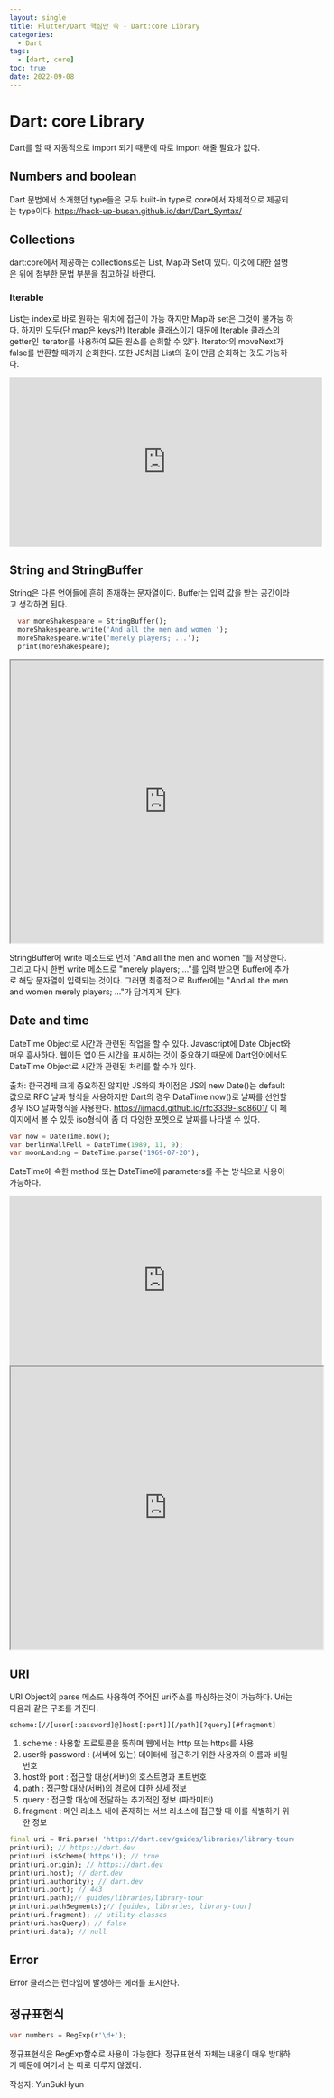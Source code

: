```yaml
---
layout: single
title: Flutter/Dart 핵심만 쏙 - Dart:core Library
categories:
  - Dart
tags:
  - [dart, core]
toc: true
date: 2022-09-08
---
```

# Dart: core Library
Dart를 할 때 자동적으로 import 되기 때문에 따로 import 해줄 필요가 없다.

## Numbers and boolean
Dart 문법에서 소개했던 type들은 모두 built-in type로 core에서 자체적으로 제공되는 type이다. 
https://hack-up-busan.github.io/dart/Dart_Syntax/

## Collections
dart:core에서 제공하는 collections로는 List, Map과 Set이 있다. 이것에 대한 설명은 위에 첨부한 문법 부분을 참고하길 바란다.

### Iterable
List는 index로 바로 원하는 위치에 접근이 가능 하지만 Map과 set은 그것이 불가능 하다. 하지만 모두(단 map은 keys만) Iterable 클래스이기 때문에 Iterable 클래스의 getter인 iterator를 사용하여 모든 원소를 순회할 수 있다. Iterator의 moveNext가 false를 반환할 때까지 순회한다.  또한 JS처럼 List의 길이 만큼 순회하는 것도 가능하다. 

<iframe height="300" style="width: 110%;" scrolling="no" title="Untitled" src="https://codepen.io/yunsukhyun/embed/rNvGXOK?default-tab=result" frameborder="no" loading="lazy" allowtransparency="true" allowfullscreen="true">See the Pen <a href="https://codepen.io/yunsukhyun/pen/rNvGXOK">


<iframe src="https://dartpad.dev/embed-dart.html?id=c0560cc1688010193f7302655131aca0" style="width:110%; height:500px"></iframe>



## String and StringBuffer
String은 다른 언어들에 흔히 존재하는 문자열이다.
Buffer는 입력 값을 받는 공간이라고 생각하면 된다. 

```dart
  var moreShakespeare = StringBuffer();
  moreShakespeare.write('And all the men and women ');
  moreShakespeare.write('merely players; ...');
  print(moreShakespeare);
```

<iframe src="https://dartpad.dev/embed-dart.html?id=d84f45edb6eeda7fefc41832fe2808a6" style="width:110%; height:500px"></iframe>

StringBuffer에 write 메소드로 먼저 
"And all the men and women "를 저장한다. 그리고 다시 한번 write 메소드로  "merely players; ..."를 입력 받으면 Buffer에 추가로 해당 문자열이 입력되는 것이다. 그러면 최종적으로 Buffer에는 "And all the men and women merely players; ..."가 담겨지게 된다.  

  
## Date and time
DateTime Object로 시간과 관련된 작업을 할 수 있다.
Javascript에 Date Object와 매우 흡사하다.  웹이든 앱이든 시간을 표시하는 것이 중요하기 때문에 Dart언어에서도 DateTime Object로 시간과 관련된 처리를 할 수가 있다.

  



  
출처: 한국경제
크게 중요하진 않지만 JS와의 차이점은 JS의 new Date()는 default 값으로 RFC 날짜 형식을 사용하지만 Dart의 경우 DataTime.now()로 날짜를 선언할 경우 ISO 날짜형식을 사용한다. 
https://ijmacd.github.io/rfc3339-iso8601/
이 페이지에서 볼 수 있듯 iso형식이 좀 더 다양한 포멧으로 날짜를 나타낼 수 있다. 

```dart
var now = DateTime.now();
var berlinWallFell = DateTime(1989, 11, 9);
var moonLanding = DateTime.parse("1969-07-20");
```

DateTime에 속한 method 또는 DateTime에 parameters를 주는 방식으로 사용이 가능하다. 

<iframe height="300" style="width: 110%;" scrolling="no" title="time" src="https://codepen.io/yunsukhyun/embed/QWrqedq?default-tab=result" frameborder="no" loading="lazy" allowtransparency="true" allowfullscreen="true">
  See the Pen <a href="https://codepen.io/yunsukhyun/pen/QWrqedq">
  

</iframe>
<iframe src="https://dartpad.dev/embed-dart.html?id=836dc3cb95296a42e218c0ec2a27ebbc" style="width:110%; height:500px"></iframe>

## URI
URI Object의 parse 메소드 사용하여 주어진 uri주소를 파싱하는것이 가능하다. 
Uri는 다음과 같은 구조를 가진다.

```
scheme:[//[user[:password]@]host[:port]][/path][?query][#fragment]
```

1.  scheme : 사용할 프로토콜을 뜻하며 웹에서는 http 또는 https를 사용
2.  user와 password : (서버에 있는) 데이터에 접근하기 위한 사용자의 이름과 비밀번호
3.  host와 port : 접근할 대상(서버)의 호스트명과 포트번호
4.  path : 접근할 대상(서버)의 경로에 대한 상세 정보
5.  query : 접근할 대상에 전달하는 추가적인 정보 (파라미터)
6.  fragment : 메인 리소스 내에 존재하는 서브 리소스에 접근할 때 이를 식별하기 위한 정보

```dart
final uri = Uri.parse( 'https://dart.dev/guides/libraries/library-tour#utility-classes'); 
print(uri); // https://dart.dev 
print(uri.isScheme('https')); // true
print(uri.origin); // https://dart.dev
print(uri.host); // dart.dev
print(uri.authority); // dart.dev
print(uri.port); // 443
print(uri.path);// guides/libraries/library-tour
print(uri.pathSegments);// [guides, libraries, library-tour]  
print(uri.fragment); // utility-classes
print(uri.hasQuery); // false
print(uri.data); // null
```

## Error
Error 클래스는 런타임에 발생하는 에러를 표시한다.


## 정규표현식
```dart
var numbers = RegExp(r'\d+');
```

정규표현식은 RegExp함수로 사용이 가능한다. 
정규표현식 자체는 내용이 매우 방대하기 때문에 여기서 는 따로 다루지 않겠다. 



작성자: YunSukHyun
